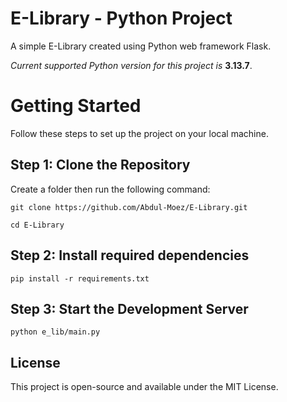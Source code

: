 # E-Library - Python Project
A simple E-Library created using Python web framework Flask.

*Current supported Python version for this project is* **3.13.7**.


# Getting Started
Follow these steps to set up the project on your local machine.

## Step 1: Clone the Repository
Create a folder then run the following command:
```
git clone https://github.com/Abdul-Moez/E-Library.git
```
```
cd E-Library
```

## Step 2: Install required dependencies
```
pip install -r requirements.txt
```

## Step 3: Start the Development Server
```
python e_lib/main.py
```

## License
This project is open-source and available under the MIT License.